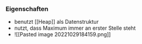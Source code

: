### Eigenschaften
+ benutzt [[Heap]] als Datenstruktur
+ nutzt, dass Maximum immer an erster Stelle steht
+ ![[Pasted image 20221029184159.png]]
